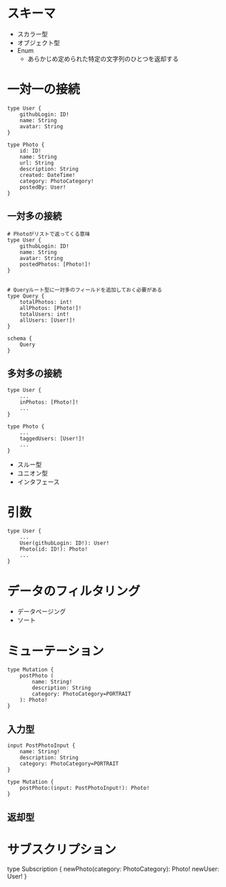 # スキーマ
- スカラー型
- オブジェクト型
- Enum
  - あらかじめ定められた特定の文字列のひとつを返却する

# 一対一の接続

```
type User {
    githubLogin: ID!
    name: String
    avatar: String
}

type Photo {
    id: ID!
    name: String
    url: String
    description: String
    created: DateTime!
    category: PhotoCategory!
    postedBy: User!
}
```

## 一対多の接続

```
# Photoがリストで返ってくる意味
type User {
    githubLogin: ID!
    name: String
    avatar: String
    postedPhotos: [Photo!]!
}


# Queryルート型に一対多のフィールドを追加しておく必要がある
type Query {
    totalPhotos: int!
    allPhotos: [Photo!]!
    totalUsers: int!
    allUsers: [User!]!
}

schema {
    Query
}

```

## 多対多の接続
```
type User {
    ...
    inPhotos: [Photo!]!
    ...
}

type Photo {
    ...
    taggedUsers: [User!]!
    ...
}

```
- スルー型
- ユニオン型
- インタフェース

# 引数

```
type User {
    ...
    User(githubLogin: ID!): User!
    Photo(id: ID!): Photo!
    ...
}
```

# データのフィルタリング
- データページング
- ソート

# ミューテーション

```
type Mutation {
    postPhoto (
        name: String!
        description: String
        category: PhotoCategory=PORTRAIT
    ): Photo!
}
```

## 入力型
```
input PostPhotoInput {
    name: String!
    description: String
    category: PhotoCategory=PORTRAIT
}

type Mutation {
    postPhoto:(input: PostPhotoInput!): Photo!
}
```

## 返却型

# サブスクリプション
type Subscription {
    newPhoto(category: PhotoCategory): Photo!
    newUser: User!
}